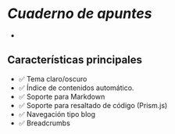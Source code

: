 # *Cuaderno de apuntes*
-

## Características principales

- ✅ Tema claro/oscuro
- ✅ Índice de contenidos automático.
- ✅ Soporte para Markdown
- ✅ Soporte para resaltado de código (Prism.js)
- ✅ Navegación tipo blog
- ✅ Breadcrumbs 

